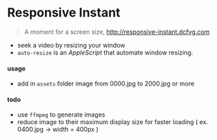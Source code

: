 # Responsive Instant
> A moment for a screen size, http://responsive-instant.dcfvg.com

- seek a video by resizing your window
- `auto-resize` is an _AppleScript_ that automate window resizing.

#### usage
- add in `assets` folder image from 0000.jpg to 2000.jpg or more

#### todo
- use `ffmpeg` to generate images 
- reduce image to their maximum display size for faster loading ( ex. 0400.jpg -> width = 400px )
